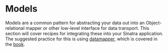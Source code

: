 # Models

Models are a common pattern for abstracting your data out into an
Object-relational mapper or other low-level interface for data transport. This
section will cover recipes for integrating these into your Sinatra
application. The suggested practice for this is using
[datamapper][datamapper], which is covered in the [book][models].

[datamapper]: http://datamapper.org/
[models]: http://sinatra-org-book.herokuapp.com/#toc_24 
